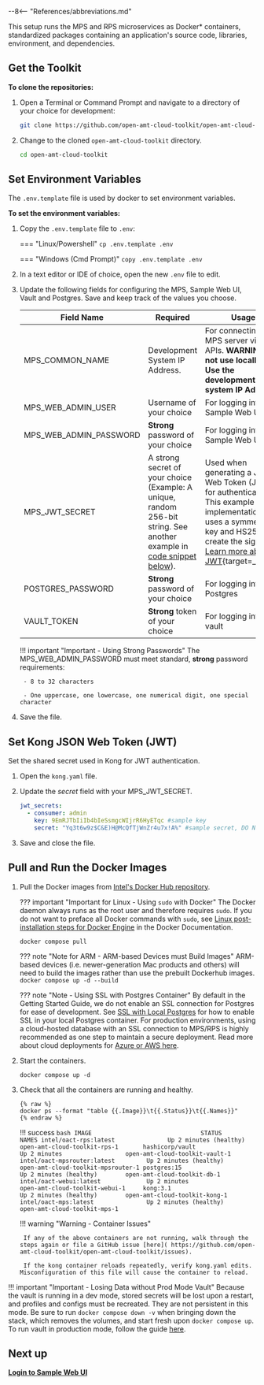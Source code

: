--8<-- "References/abbreviations.md"

This setup runs the MPS and RPS microservices as Docker* containers, standardized packages containing an application's source code, libraries, environment, and dependencies. 

## Get the Toolkit

**To clone the repositories:**

1. Open a Terminal or Command Prompt and navigate to a directory of your choice for development:

    ``` bash
    git clone https://github.com/open-amt-cloud-toolkit/open-amt-cloud-toolkit --branch v{{ repoVersion.oamtct }} --recursive
    ```
  
2. Change to the cloned `open-amt-cloud-toolkit` directory.
    ``` bash
    cd open-amt-cloud-toolkit
    ```

## Set Environment Variables  

The  `.env.template` file is used by docker to set environment variables.

**To set the environment variables:**

1. Copy the `.env.template` file to `.env`:

    === "Linux/Powershell"
        ```
        cp .env.template .env
        ```
    
    === "Windows (Cmd Prompt)"
        ```
        copy .env.template .env
        ```

2. In a text editor or IDE of choice, open the new `.env` file to edit.

3. Update the following fields for configuring the MPS, Sample Web UI, Vault and Postgres. Save and keep track of the values you choose.

    | Field Name | Required | Usage |
    | -------------          | ------------------ | ------------ |
    | MPS_COMMON_NAME        | Development System IP Address. | For connecting to MPS server via UI or APIs. **WARNING: Do not use localhost. Use the development system IP Address.**|
    | MPS_WEB_ADMIN_USER     | Username of your choice            | For logging into the Sample Web UI |
    | MPS_WEB_ADMIN_PASSWORD | **Strong** password of your choice | For logging into the Sample Web UI |
    | MPS_JWT_SECRET         | A strong secret of your choice (Example: A unique, random 256-bit string. See another example in [code snippet below](./#set-kong-json-web-token-jwt)).    | Used when generating a JSON Web Token (JWT) for authentication. This example implementation uses a symmetrical key and HS256 to create the signature. [Learn more about JWT](https://jwt.io/introduction){target=_blank}.|
    | POSTGRES_PASSWORD      | **Strong** password of your choice | For logging into the Postgres |
    | VAULT_TOKEN            | **Strong** token of your choice    | For logging into the vault |

    !!! important "Important - Using Strong Passwords"
        The MPS_WEB_ADMIN_PASSWORD must meet standard, **strong** password requirements:

        - 8 to 32 characters

        - One uppercase, one lowercase, one numerical digit, one special character

4. Save the file.

## Set Kong JSON Web Token (JWT)

Set the shared secret used in Kong for JWT authentication.

1. Open the `kong.yaml` file.

2. Update the *secret* field with your MPS_JWT_SECRET.

    ``` yaml hl_lines="4"
    jwt_secrets:
      - consumer: admin
        key: 9EmRJTbIiIb4bIeSsmgcWIjrR6HyETqc #sample key
        secret: "Yq3t6w9z$C&E)H@McQfTjWnZr4u7x!A%" #sample secret, DO NOT use for production
    ```

3. Save and close the file.


## <a name="Builddockerimages"></a>Pull and Run the Docker Images

1. Pull the Docker images from [Intel's Docker Hub repository](https://hub.docker.com/search?q=oact&type=image).

    ??? important "Important for Linux - Using `sudo` with Docker"
        The Docker daemon always runs as the root user and therefore requires `sudo`. If you do not want to preface all Docker commands with `sudo`, see [Linux post-installation steps for Docker Engine](https://docs.docker.com/engine/install/linux-postinstall/) in the Docker Documentation.

    ```
    docker compose pull
    ```

    ??? note "Note for ARM -  ARM-based Devices must Build Images"
        ARM-based devices (i.e. newer-generation Mac products and others) will need to build the images rather than use the prebuilt Dockerhub images.
        ```
        docker compose up -d --build
        ```

    ??? note "Note - Using SSL with Postgres Container"
        By default in the Getting Started Guide, we do not enable an SSL connection for Postgres for ease of development. See [SSL with Local Postgres](../Reference/sslpostgresLocal.md) for how to enable SSL in your local Postgres container. For production environments, using a cloud-hosted database with an SSL connection to MPS/RPS is highly recommended as one step to maintain a secure deployment. Read more about cloud deployments for [Azure or AWS here](../Tutorials/Scaling/overview.md).

2.  Start the containers.
    
    ```
    docker compose up -d
    ```

3. Check that all the containers are running and healthy.

    ```
    {% raw %}
    docker ps --format "table {{.Image}}\t{{.Status}}\t{{.Names}}"
    {% endraw %}
    ```
    
    !!! success
        ``` bash
        IMAGE                               STATUS                        NAMES
        intel/oact-rps:latest               Up 2 minutes (healthy)        open-amt-cloud-toolkit-rps-1      
        hashicorp/vault                     Up 2 minutes                  open-amt-cloud-toolkit-vault-1    
        intel/oact-mpsrouter:latest         Up 2 minutes (healthy)        open-amt-cloud-toolkit-mpsrouter-1
        postgres:15                         Up 2 minutes (healthy)        open-amt-cloud-toolkit-db-1       
        intel/oact-webui:latest             Up 2 minutes                  open-amt-cloud-toolkit-webui-1    
        kong:3.1                            Up 2 minutes (healthy)        open-amt-cloud-toolkit-kong-1     
        intel/oact-mps:latest               Up 2 minutes (healthy)        open-amt-cloud-toolkit-mps-1
        ```
  
    !!! warning "Warning - Container Issues" 

        If any of the above containers are not running, walk through the steps again or file a GitHub issue [here]( https://github.com/open-amt-cloud-toolkit/open-amt-cloud-toolkit/issues).

        If the kong container reloads repeatedly, verify kong.yaml edits. Misconfiguration of this file will cause the container to reload.

!!! important "Important - Losing Data without Prod Mode Vault"
    Because the vault is running in a dev mode, stored secrets will be lost upon a restart, and profiles and configs must be recreated. They are not persistent in this mode. Be sure to run `docker compose down -v` when bringing down the stack, which removes the volumes, and start fresh upon `docker compose up`.  To run vault in production mode, follow the guide [here](../Reference/productionVault.md).

    

## Next up
[**Login to Sample Web UI**](../GetStarted/loginToUI.md)
